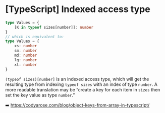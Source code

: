 # [TypeScript] Indexed access type

```ts
type Values = {
	[K in typeof sizes[number]]: number
}
// which is equivalent to:
type Values = {
	xs: number
	sm: number
	md: number
	lg: number
	xl: number
}
```

`(typeof sizes)[number]` is an indexed access type, which will get the resulting type from indexing `typeof sizes` with an index of type `number`. A more readable translation may be “create a key for each item in `sizes` then set the key value as type `number`.”

➡️ https://codyarose.com/blog/object-keys-from-array-in-typescript/
